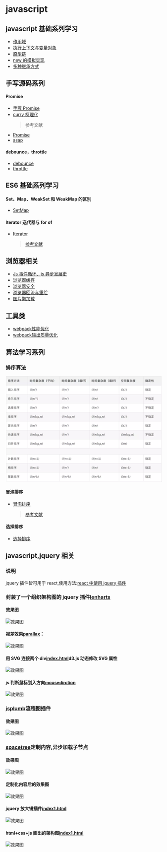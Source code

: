 # javascript

## javascript 基础系列学习

- [作用域](./interview/ES5/scope.md)
- [执行上下文与变量对象](./interview/ES5/execution-context.md)
- [原型链](./interview/prototype/prototype.md)
- [new 的模拟实现](./interview/ES5/new.md)
- [多种继承方式](./interview/prototype/extends.md)

## 手写源码系列

#### Promise

- [手写 Promise](./interview/function/promise.js)
- [curry 柯理化](./interview/functional/curry.md)
  > 参考文献
- [Promise](https://github.com/then/promise)
- [asap](https://github.com/kriskowal/asap)
  >

#### debounce，throttle

- [debounce](./interview/debounce.md)
- [throttle](./interview/debounce.md)

## ES6 基础系列学习

#### Set、Map、WeakSet 和 WeakMap 的区别

- [SetMap](./interview/ES6/SetMap.md)

#### Iterator 迭代器与 for of

- [Iterator](https://github.com/liubin915249126/javascript/blob/master/interview/ES6/Iterator.md)
  > [参考文献](https://github.com/mqyqingfeng/Blog/issues/90)

## 浏览器相关

- [Js 事件循环、js 异步发展史](./51youse/PPT-broswer.md)
- [浏览器缓存](./interview/browser/cache.md)
- [浏览器安全](./interview/browser/XSS.md)
- [浏览器回流与重绘](./interview/browser/repaint.md)
- [图片懒加载](./interview/browser/img-lazy.md)

## 工具类

- [webpack性能优化](./webpack/optimization.md)
- [webpack输出质量优化](./webpack/output-optimization.md)

## 算法学习系列

### 排序算法

![排序算法](./image/sort.webp)

#### 冒泡排序

- [冒泡排序](./interview/algorithm/bubble-sort.md)
  > [参考文献](https://www.jianshu.com/p/eb191e4b2bc1)

#### 选择排序

- [选择排序](./interview/algorithm/selection-sort.md)

## javascript,jquery 相关

<!-- 说明 -->

### 说明

jquery 插件皆可用于 react,使用方法:[react 中使用 jquery 插件](https://github.com/liubin915249126/react-study/tree/master/jquery%20in%20react)

<!--lencharts-->

### 封装了一个组织架构图的 jquery 插件[lenharts](https://github.com/liubin915249126/javascript/tree/master/lencharts)

#### 效果图

![效果图](https://github.com/liubin915249126/javascript/blob/master/lencharts/image/lenchart.gif)

<!--视差效果-->

#### 视差效果[parallax](https://github.com/liubin915249126/javascript/blob/master/Parallax/index.html)：

![效果图](https://github.com/liubin915249126/javascript/blob/master/Parallax/img/parallax.gif)

#### 用 SVG 连接两个 div[index.html](https://github.com/liubin915249126/javascript/blob/master/SVG/index.html)d3.js 动态修改 SVG 属性

![效果图](https://github.com/liubin915249126/javascript/blob/master/SVG/image/svgDrag.gif)

<!--判断鼠标划入方向-->

#### js 判断鼠标划入方向[mousedirction](https://github.com/liubin915249126/javascript/blob/master/mouseDirction.html)

![效果图](https://github.com/liubin915249126/javascript/blob/master/image/dirction.gif)

<!-- jsplumb -->

### [jsplumb](https://github.com/liubin915249126/javascript/tree/master/jsplumb)流程图插件

#### 效果图

![效果图](https://github.com/liubin915249126/javascript/blob/master/jsplumb/image/index.gif)

<!-- spacetree -->

### [spacetree](https://github.com/liubin915249126/javascript/tree/master/spacetree)定制内容,异步加载子节点

#### 效果图

![效果图](https://github.com/liubin915249126/javascript/blob/master/spacetree/image/spacetree1.gif)

#### 定制化内容后的效果图

![效果图](https://github.com/liubin915249126/javascript/blob/master/spacetree/image/spacetree.gif)

#### jquery 放大镜插件[index1.html](https://github.com/liubin915249126/javascript/blob/master/imagezoom/index1.html)

![效果图](https://github.com/liubin915249126/javascript/blob/master/imagezoom/image/imagezoom.gif)

#### html+css+js 画出的架构图[index1.html](https://github.com/liubin915249126/javascript/blob/master/lencharts/examples/index1.html)

![效果图](https://github.com/liubin915249126/javascript/blob/master/lencharts/image/%E7%89%B9%E5%8C%BA%E5%BB%BA%E5%8F%91.png)
